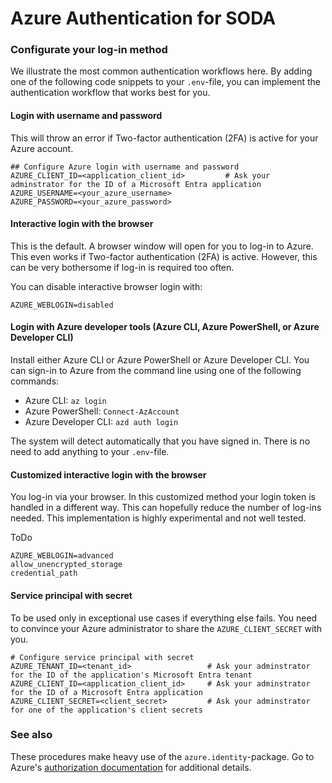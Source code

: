 # Azure Authentication for SODA

### Configurate your log-in method

We illustrate the most common authentication workflows here. By adding one of the following code snippets to 
your `.env`-file, you can implement the authentication workflow that works best for you.

#### Login with username and password

This will throw an error if Two-factor authentication (2FA) is active for your Azure account.

```
## Configure Azure login with username and password
AZURE_CLIENT_ID=<application_client_id> 	    # Ask your adminstrator for the ID of a Microsoft Entra application
AZURE_USERNAME=<your_azure_username>        
AZURE_PASSWORD=<your_azure_password>
```

#### Interactive login with the browser

This is the default. A browser window will open for you to log-in to Azure. This even works if Two-factor 
authentication (2FA) is active. However, this can be very bothersome if log-in is required too often.

You can disable interactive browser login with:

```
AZURE_WEBLOGIN=disabled
```

#### Login with Azure developer tools (Azure CLI, Azure PowerShell, or Azure Developer CLI)

Install either Azure CLI or Azure PowerShell or Azure Developer CLI. 
You can sign-in to Azure from the command line using one of the following commands:

- Azure CLI: `az login`
- Azure PowerShell: `Connect-AzAccount`
- Azure Developer CLI: `azd auth login`

The system will detect automatically that you have signed in. There is no need to add anything to your `.env`-file.

#### Customized interactive login with the browser

You log-in via your browser. In this customized method your login token is handled in a different way.
This can hopefully reduce the number of log-ins needed. This implementation is highly experimental and not well tested.

ToDo
```
AZURE_WEBLOGIN=advanced
allow_unencrypted_storage
credential_path
```

#### Service principal with secret

To be used only in exceptional use cases if everything else fails. 
You need to convince your Azure administrator to share the `AZURE_CLIENT_SECRET` with you.

```
# Configure service principal with secret
AZURE_TENANT_ID=<tenant_id>                 # Ask your adminstrator for the ID of the application's Microsoft Entra tenant
AZURE_CLIENT_ID=<application_client_id>     # Ask your adminstrator for the ID of a Microsoft Entra application
AZURE_CLIENT_SECRET=<client_secret>         # Ask your adminstrator for one of the application's client secrets
```

### See also

These procedures make heavy use of the `azure.identity`-package. Go to Azure's [authorization documentation](https://learn.microsoft.com/en-us/azure/developer/python/sdk/authentication-overview) for additional details. 